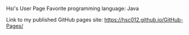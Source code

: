 ﻿Hsi's User Page
Favorite programming language: Java

Link to my published GitHub pages site: https://hsc012.github.io/GitHub-Pages/
